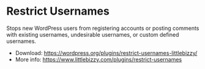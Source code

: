 # Restrict Usernames

Stops new WordPress users from registering accounts or posting comments with existing usernames, undesirable usernames, or custom defined usernames.

* Download: https://wordpress.org/plugins/restrict-usernames-littlebizzy/
* More info: https://www.littlebizzy.com/plugins/restrict-usernames
